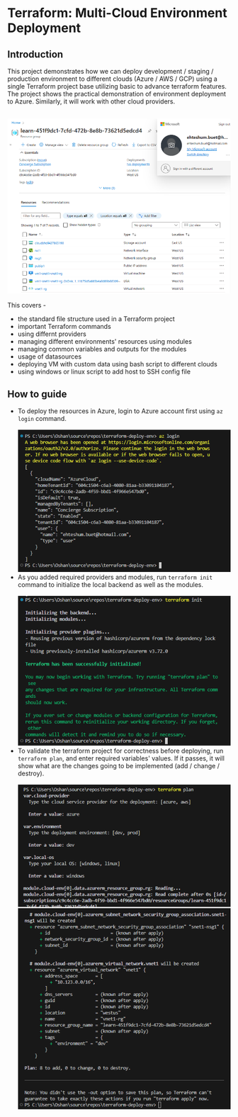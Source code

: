 <h1>Terraform: Multi-Cloud Environment Deployment</h1>

<h2>Introduction</h2>

This project demonstrates how we can deploy development / staging / production environment to different clouds (Azure / AWS / GCP) using a single Terraform project base utilizing basic to advance terraform features.<br>
The project shows the practical demonstration of environment deployment to Azure. Similarly, it will work with other cloud providers.<br><br>

![Deployed env](https://github.com/MehediEhteshum/terraform-deploy-env/blob/main/azure-env/screenshots/6%20after%20terraform%20apply.png)

This covers -

- the standard file structure used in a Terraform project
- important Terraform commands
- using differnt providers
- managing different environments' resources using modules
- managing common variables and outputs for the modules
- usage of datasources
- deploying VM with custom data using bash script to different clouds
- using windows or linux script to add host to SSH config file

<h2>How to guide</h2>

- To deploy the resources in Azure, login to Azure account first using `az login` command.<br><br>
![azure login](https://github.com/MehediEhteshum/terraform-deploy-env/blob/main/azure-env/screenshots/1%20az%20login.png)
- As you added required providers and modules, run `terraform init` command to initialize the local backend as well as the modules.<br><br>
![Initializing](https://github.com/MehediEhteshum/terraform-deploy-env/blob/main/azure-env/screenshots/2%20terraform%20init.png)
- To validate the terraform project for correctness before deploying, run `terraform plan`, and enter required variables' values. If it passes, it will show what are the changes going to be implemented (add / change / destroy).<br><br>
![Plan](https://github.com/MehediEhteshum/terraform-deploy-env/blob/main/azure-env/screenshots/3%20terraform%20plan.png)
![Plan passed](https://github.com/MehediEhteshum/terraform-deploy-env/blob/main/azure-env/screenshots/5%20terraform%20plan.png)
